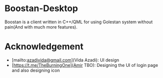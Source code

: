 # Boostan-Desktop

Boostan is a client written in C++/QML for using Golestan system without pain(And with much more features).

# Acknowledgement

- [mailto:azadivida@gmail.com](Vida Azadi): UI design
- [https://t.me/TheBurningOne](Amir TBO): Designing the UI of login page and also designing icon
